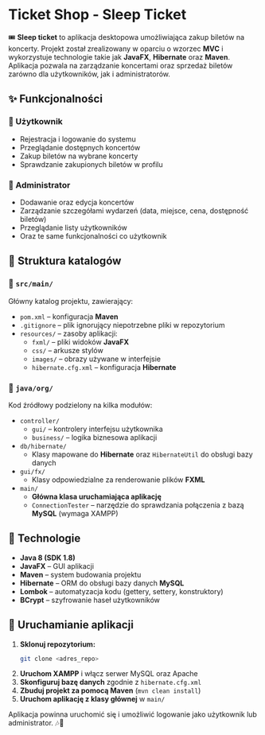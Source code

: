 # Ticket Shop - Sleep Ticket

🎟 **Sleep ticket** to aplikacja desktopowa umożliwiająca zakup biletów na koncerty. Projekt został zrealizowany w oparciu o wzorzec **MVC** i wykorzystuje technologie takie jak **JavaFX**, **Hibernate** oraz **Maven**. Aplikacja pozwala na zarządzanie koncertami oraz sprzedaż biletów zarówno dla użytkowników, jak i administratorów.

## ✨ Funkcjonalności

### 👤 Użytkownik
- Rejestracja i logowanie do systemu
- Przeglądanie dostępnych koncertów
- Zakup biletów na wybrane koncerty
- Sprawdzanie zakupionych biletów w profilu

### 🔧 Administrator
- Dodawanie oraz edycja koncertów
- Zarządzanie szczegółami wydarzeń (data, miejsce, cena, dostępność biletów)
- Przeglądanie listy użytkowników
- Oraz te same funkcjonalności co użytkownik

## 📂 Struktura katalogów

### 📁 `src/main/`
Główny katalog projektu, zawierający:
- `pom.xml` – konfiguracja **Maven**
- `.gitignore` – plik ignorujący niepotrzebne pliki w repozytorium
- `resources/` – zasoby aplikacji:
  - `fxml/` – pliki widoków **JavaFX**
  - `css/` – arkusze stylów
  - `images/` – obrazy używane w interfejsie
  - `hibernate.cfg.xml` – konfiguracja **Hibernate**

### 📁 `java/org/`
Kod źródłowy podzielony na kilka modułów:
- `controller/`
  - `gui/` – kontrolery interfejsu użytkownika
  - `business/` – logika biznesowa aplikacji
- `db/hibernate/`
  - Klasy mapowane do **Hibernate** oraz `HibernateUtil` do obsługi bazy danych
- `gui/fx/`
  - Klasy odpowiedzialne za renderowanie plików **FXML**
- `main/`
  - **Główna klasa uruchamiająca aplikację**
  - `ConnectionTester` – narzędzie do sprawdzania połączenia z bazą **MySQL** (wymaga XAMPP)

## 🔧 Technologie
- **Java 8 (SDK 1.8)**
- **JavaFX** – GUI aplikacji
- **Maven** – system budowania projektu
- **Hibernate** – ORM do obsługi bazy danych **MySQL**
- **Lombok** – automatyzacja kodu (gettery, settery, konstruktory)
- **BCrypt** – szyfrowanie haseł użytkowników

## 🚀 Uruchamianie aplikacji
1. **Sklonuj repozytorium:**
   ```bash
   git clone <adres_repo>
   ```
2. **Uruchom XAMPP** i włącz serwer MySQL oraz Apache
3. **Skonfiguruj bazę danych** zgodnie z `hibernate.cfg.xml`
4. **Zbuduj projekt za pomocą Maven** (`mvn clean install`)
5. **Uruchom aplikację z klasy głównej** w `main/`

Aplikacja powinna uruchomić się i umożliwić logowanie jako użytkownik lub administrator. 🎶🎫

